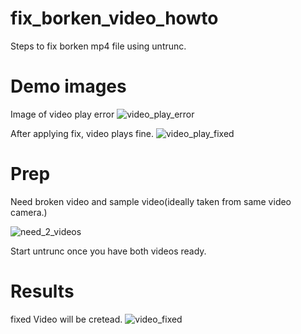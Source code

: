 # fix_borken_video_howto
Steps to fix borken mp4 file using untrunc.

# Demo images

Image of video play error
![video_play_error](https://user-images.githubusercontent.com/9047935/82398770-8ecc2b00-9a8e-11ea-87a1-651f865b1b61.png)

After applying fix, video plays fine.
![video_play_fixed](https://user-images.githubusercontent.com/9047935/82398832-b8855200-9a8e-11ea-8d67-7d1c70b5ba08.png)

# Prep

Need broken video and sample video(ideally taken from same video camera.)

![need_2_videos](https://user-images.githubusercontent.com/9047935/82399006-2467ba80-9a8f-11ea-96e0-69e44d98ff41.png)

Start untrunc once you have both videos ready.

# Results
fixed Video will be cretead.
![video_fixed](https://user-images.githubusercontent.com/9047935/82399292-c7203900-9a8f-11ea-8ca3-38a1ce0cd407.png)
